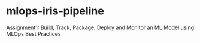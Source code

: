 # mlops-iris-pipeline
Assignment1: Build, Track, Package, Deploy and Monitor an ML Model using MLOps Best Practices
